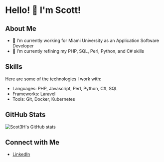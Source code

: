 # Hello! 👋 I'm Scott!

## About Me

- 🔭 I’m currently working for Miami University as an Application Software Developer
- 🌱 I’m currently refining my PHP, SQL, Perl, Python, and C# skills

## Skills

Here are some of the technologies I work with:

- Languages: PHP, Javascript, Perl, Python, C#, SQL
- Frameworks: Laravel
- Tools: Git, Docker, Kubernetes

## GitHub Stats

![Scot3H's GitHub stats](https://github-readme-stats.vercel.app/api?username=Scot3H&show_icons=true&theme=radical)

## Connect with Me

- [LinkedIn](https://www.linkedin.com/in/scott-t-hutchins)
